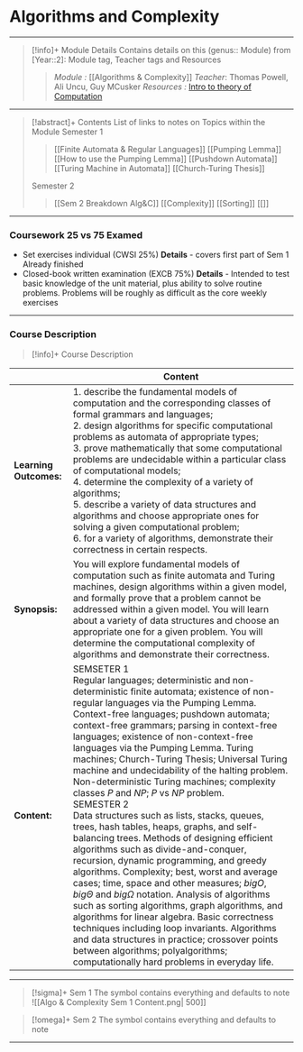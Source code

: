 # Algorithms and Complexity 
---
> [!info]+ Module Details
> Contains details on this (genus:: Module) from [Year::2]: Module tag, Teacher tags and Resources 
> > *Module :*  [[Algorithms & Complexity]]
> > *Teacher*: Thomas Powell, Ali Uncu, Guy MCusker
> > *Resources :* [Intro to theory of Computation](http://debracollege.dspaces.org/bitstream/123456789/671/1/Introduction%20to%20the%20Theory%20of%20Computation_2013%20Sipser.pdf#:~:text=Introduction%20to%20the%20Theory%20of%20Computation,%20Third%20Edition)
> > 

---
> [!abstract]+ Contents
> List of links to notes on Topics within the Module
> Semester 1
> > [[Finite Automata & Regular Languages]]
> [[Pumping Lemma]]
> > [[How to use the Pumping Lemma]]
> > [[Pushdown Automata]]
> > [[Turing Machine in Automata]]
> > [[Church-Turing Thesis]]
> 
> Semester 2 
> > [[Sem 2 Breakdown Alg&C]]
> > [[Complexity]]
> > [[Sorting]]
> > [[]]


---
### Coursework 25 vs 75 Examed
- Set exercises individual (CWSI 25%)
	**Details** - covers first part of Sem 1 
		Already finished
- Closed-book written examination (EXCB 75%)
	**Details** - Intended to test basic knowledge of the unit material, plus ability to solve routine problems. Problems will be roughly as difficult as the core weekly exercises
---
### Course Description

> [!info]+  Course Description
> 
|                        | Content        |
| ---------------------- | -------------- |
| **Learning Outcomes:** | 1. describe the fundamental models of computation and the corresponding classes of formal grammars and languages;<br>2. design algorithms for specific computational problems as automata of appropriate types;<br>3. prove mathematically that some computational problems are undecidable within a particular class of computational models;<br>4. determine the complexity of a variety of algorithms;<br>5. describe a variety of data structures and algorithms and choose appropriate ones for solving a given computational problem;<br>6. for a variety of algorithms, demonstrate their correctness in certain respects.                                                                                                                                                                                                                                                                                                                                                                                                                                                                                                                                                                   |
| **Synopsis:**          | You will explore fundamental models of computation such as finite automata and Turing machines, design algorithms within a given model, and formally prove that a problem cannot be addressed within a given model. You will learn about a variety of data structures and choose an appropriate one for a given problem. You will determine the computational complexity of algorithms and demonstrate their correctness.                                                                                                                                                                                                                                                                                                                                                                                                                                                                                                                                                                                                                                                                                                                                                                           |
| **Content:**           | SEMSETER 1 <br> Regular languages; deterministic and non-deterministic finite automata; existence of non-regular languages via the Pumping Lemma. Context-free languages; pushdown automata; context-free grammars; parsing in context-free languages; existence of non-context-free languages via the Pumping Lemma. Turing machines; Church-Turing Thesis; Universal Turing machine and undecidability of the halting problem. Non-deterministic Turing machines; complexity classes $P$ and $NP$; $P$ vs $NP$ problem. <br> SEMESTER 2 <br> Data structures such as lists, stacks, queues, trees, hash tables, heaps, graphs, and self-balancing trees. Methods of designing efficient algorithms such as divide-and-conquer, recursion, dynamic programming, and greedy algorithms. Complexity; best, worst and average cases; time, space and other measures; $big Ο$, $big \Theta$ and $big Ω$ notation. Analysis of algorithms such as sorting algorithms, graph algorithms, and algorithms for linear algebra. Basic correctness techniques including loop invariants. Algorithms and data structures in practice; crossover points between algorithms; polyalgorithms; computationally hard problems in everyday life. |

---

> [!sigma]+ Sem 1
> The symbol contains everything and defaults to note
![[Algo & Complexity Sem 1 Content.png| 500]]

> [!omega]+ Sem 2
> The symbol contains everything and defaults to note

---


